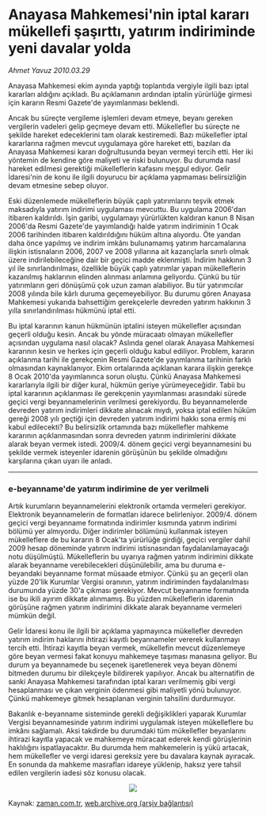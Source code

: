 # Anayasa Mahkemesi'nin iptal kararı mükellefi şaşırttı, yatırım indiriminde yeni davalar yolda

*Ahmet  Yavuz 2010.03.29*

<td class="columnist-detail">
<p>Anayasa Mahkemesi ekim ayında yaptığı toplantıda vergiyle ilgili bazı iptal kararları aldığını açıkladı. Bu açıklamanın ardından iptalin yürürlüğe girmesi için kararın Resmi Gazete'de yayımlanması beklendi.</p>
<p>
<div id="haberMetinDiv">
<p>Ancak bu süreçte vergileme işlemleri devam etmeye, beyanı gereken vergilerin vadeleri gelip geçmeye devam etti. Mükellefler bu süreçte ne şekilde hareket edeceklerini tam olarak kestiremedi. Bazı mükellefler iptal kararlarına rağmen mevcut uygulamaya göre hareket etti, bazıları da Anayasa Mahkemesi kararı doğrultusunda beyan vermeyi tercih etti. Her iki yöntemin de kendine göre maliyeti ve riski bulunuyor. Bu durumda nasıl hareket edilmesi gerektiği mükelleflerin kafasını meşgul ediyor. Gelir İdaresi'nin de konu ile ilgili doyurucu bir açıklama yapmaması belirsizliğin devam etmesine sebep oluyor.
<p> Eski düzenlemede mükelleflerin büyük çaplı yatırımlarını teşvik etmek maksadıyla yatırım indirimi uygulaması mevcuttu. Bu uygulama 2006'dan itibaren kaldırıldı. İşin garibi, uygulamayı yürürlükten kaldıran kanun 8 Nisan 2006'da Resmi Gazete'de yayımlandığı halde yatırım indiriminin 1 Ocak 2006 tarihinden itibaren kaldırıldığını hüküm altına alıyordu. Öte yandan daha önce yapılmış ve indirim imkânı bulunamamış yatırım harcamalarına ilişkin istisnaların 2006, 2007 ve 2008 yıllarına ait kazançlarla sınırlı olmak üzere indirilebileceğine dair bir geçici madde eklenmişti. İndirim hakkının 3 yıl ile sınırlandırılması, özellikle büyük çaplı yatırımlar yapan mükelleflerin kazanılmış haklarının elinden alınması anlamına geliyordu. Çünkü bu tür yatırımların geri dönüşümü çok uzun zaman alabiliyor. Bu tür yatırımcılar 2008 yılında bile kârlı duruma geçemeyebiliyor. Bu durumu gören Anayasa Mahkemesi yukarıda bahsettiğim gerekçelerle devreden yatırım hakkının 3 yılla sınırlandırılması hükmünü iptal etti.
<p> Bu iptal kararının kanun hükmünün iptalini isteyen mükellefler açısından geçerli olduğu kesin. Ancak bu yönde müracaatı olmayan mükellefler açısından uygulama nasıl olacak? Aslında genel olarak Anayasa Mahkemesi kararının kesin ve herkes için geçerli olduğu kabul ediliyor. Problem, kararın açıklanma tarihi ile gerekçenin Resmi Gazete'de yayımlanma tarihinin farklı olmasından kaynaklanıyor. Ekim ortalarında açıklanan karara ilişkin gerekçe 8 Ocak 2010'da yayımlanınca sorun oluştu. Çünkü Anayasa Mahkemesi kararlarıyla ilgili bir diğer kural, hükmün geriye yürümeyeceğidir. Tabii bu iptal kararının açıklanması ile gerekçenin yayımlanması arasındaki sürede geçici vergi beyannamelerinin verilmesi gerekiyordu. Bu beyannamelerde devreden yatırım indirimleri dikkate alınacak mıydı, yoksa iptal edilen hüküm gereği 2008 yılı geçtiği için devreden yatırım indirimi hakkı sona ermiş mi kabul edilecekti? Bu belirsizlik ortamında bazı mükellefler mahkeme kararının açıklanmasından sonra devreden yatırım indirimlerini dikkate alarak beyan vermek istedi. 2009/4. dönem geçici vergi beyannamesini bu şekilde vermek isteyenler idarenin görüşünün bu şekilde olmadığını karşılarına çıkan uyarı ile anladı.
<p>
<hr/>
<p><h3>e-beyanname'de yatırım indirimine de yer verilmeli</h3>
<p>Artık kurumların beyannamelerini elektronik ortamda vermeleri gerekiyor. Elektronik beyannamelerin de formatları idarece belirleniyor. 2009/4. dönem geçici vergi beyanname formatında indirimler kısmında yatırım indirimi bölümü yer almıyordu. Diğer indirimler bölümünü kullanmak isteyen mükelleflere de bu kararın 8 Ocak'ta yürürlüğe girdiği, geçici vergiler dahil 2009 hesap döneminde yatırım indirimi istisnasından faydalanılamayacağı notu düşülmüştü. Mükelleflerin bu uyarıya rağmen yatırım indirimini dikkate alarak beyanname verebilecekleri düşünülebilir, ama bu duruma e-beyandaki beyanname format müsaade etmiyor. Çünkü şu an geçerli olan yüzde 20'lik Kurumlar Vergisi oranının, yatırım indiriminden faydalanılması durumunda yüzde 30'a çıkması gerekiyor. Mevcut beyanname formatında ise bu ikili ayırım dikkate alınmamış. Bu yüzden mükelleflerin idarenin görüşüne rağmen yatırım indirimini dikkate alarak beyanname vermeleri mümkün değil.
<p> Gelir İdaresi konu ile ilgili bir açıklama yapmayınca mükellefler devreden yatırım indirim haklarını ihtirazi kayıtlı beyannameler vererek kullanmayı tercih etti. İhtirazi kayıtla beyan vermek, mükellefin mevcut düzenlemeye göre beyan vermesi fakat konuyu mahkemeye taşıması manasına geliyor. Bu durum ya beyannamede bu seçenek işaretlenerek veya beyan dönemi bitmeden durumu bir dilekçeyle bildirerek yapılıyor. Ancak bu alternatifin de sanki Anayasa Mahkemesi tarafından iptal kararı verilmemiş gibi vergi hesaplanması ve çıkan verginin ödenmesi gibi maliyetli yönü bulunuyor. Çünkü mahkemeye gitmek hesaplanan verginin tahsilini durdurmuyor.
<p> Bakanlık e-beyanname sisteminde gerekli değişiklikleri yaparak Kurumlar Vergisi beyannamesinde yatırım indirimi uygulamak isteyen mükelleflere bu imkânı sağlamalı. Aksi takdirde bu durumdaki tüm mükellefler beyanlarını ihtirazi kayıtla yapacak ve mahkemeye müracaat ederek kendi görüşlerinin haklılığını ispatlayacaktır. Bu durumda hem mahkemelerin iş yükü artacak, hem mükellefler ve vergi idaresi gereksiz yere bu davalara kaynak ayıracak. En sonunda da mahkeme masrafları idareye yüklenip, haksız yere tahsil edilen vergilerin iadesi söz konusu olacak.
<p>
<p align="center"><img border="0" src="http://web.archive.org/web/20110107021529im_/http://medya.zaman.com.tr/2010/03/29/vergi.png"/>
</p></p></p></p></p></p></p></p></p></p></div>
</p>
<a href="http://web.archive.org/web/20110107021529/mailto:ahmet.yavuz@zaman.com.tr">
</a></td>

Kaynak: [zaman.com.tr](http://zaman.com.tr/yazar.do?yazino=966836), [web.archive.org (arşiv bağlantısı)](http://web.archive.org/web/20110107021529/http://www.zaman.com.tr/yazar.do?yazino=966836)
